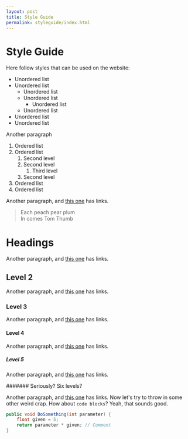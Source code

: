 ```yaml
---
layout: post
title: Style Guide
permalink: styleguide/index.html
---
```

# Style Guide

Here follow styles that can be used on the website:

- Unordered list
- Unordered list
    + Unordered list
    + Unordered list
        * Unordered list
    + Unordered list
- Unordered list
- Unordered list

Another paragraph

1. Ordered list
2. Ordered list
    1. Second level
    2. Second level
        1. Third level
    3. Second level
3. Ordered list
4. Ordered list

Another paragraph, and [this one](#) has links.

> Each peach pear plum  
> In comes Tom Thumb

# Headings

Another paragraph, and [this one](#) has links.

## Level 2

Another paragraph, and [this one](#) has links.

### Level 3

Another paragraph, and [this one](#) has links.

#### Level 4

Another paragraph, and [this one](#) has links.

##### Level 5
Another paragraph, and [this one](#) has links.

####### Seriously? Six levels?

Another paragraph, and [this one](#) has links.
Now let's try to throw in some other weird crap. How about `code blocks`? Yeah, that sounds good.

```java
public void DoSomething(int parameter) {
    float given = 5;
    return parameter * given; // Comment
}
```

